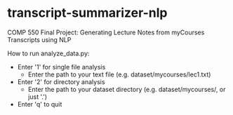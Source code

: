 # transcript-summarizer-nlp
COMP 550 Final Project: Generating Lecture Notes from myCourses Transcripts using NLP

How to run analyze_data.py: 

- Enter '1' for single file analysis
   - Enter the path to your text file (e.g. dataset/mycourses/lec1.txt)
- Enter '2' for directory analysis
   - Enter the path to your dataset directory (e.g. dataset/mycourses/, or just '.')
- Enter 'q' to quit


